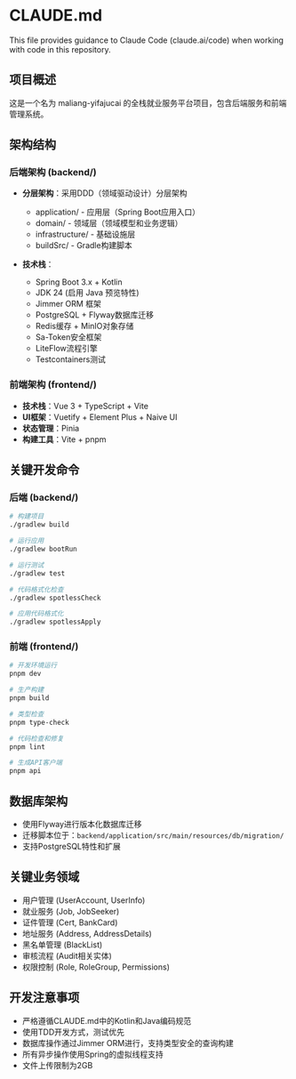 # CLAUDE.md

This file provides guidance to Claude Code (claude.ai/code) when working with code in this repository.

## 项目概述

这是一个名为 maliang-yifajucai 的全栈就业服务平台项目，包含后端服务和前端管理系统。

## 架构结构

### 后端架构 (backend/)
- **分层架构**：采用DDD（领域驱动设计）分层架构
  - application/ - 应用层（Spring Boot应用入口）
  - domain/ - 领域层（领域模型和业务逻辑）
  - infrastructure/ - 基础设施层
  - buildSrc/ - Gradle构建脚本

- **技术栈**：
  - Spring Boot 3.x + Kotlin 
  - JDK 24 (启用 Java 预览特性)
  - Jimmer ORM 框架
  - PostgreSQL + Flyway数据库迁移
  - Redis缓存 + MinIO对象存储
  - Sa-Token安全框架
  - LiteFlow流程引擎
  - Testcontainers测试

### 前端架构 (frontend/)
- **技术栈**：Vue 3 + TypeScript + Vite
- **UI框架**：Vuetify + Element Plus + Naive UI
- **状态管理**：Pinia
- **构建工具**：Vite + pnpm

## 关键开发命令

### 后端 (backend/)
```bash
# 构建项目
./gradlew build

# 运行应用
./gradlew bootRun

# 运行测试
./gradlew test

# 代码格式化检查
./gradlew spotlessCheck

# 应用代码格式化
./gradlew spotlessApply
```

### 前端 (frontend/)
```bash
# 开发环境运行
pnpm dev

# 生产构建
pnpm build

# 类型检查
pnpm type-check

# 代码检查和修复
pnpm lint

# 生成API客户端
pnpm api
```

## 数据库架构

- 使用Flyway进行版本化数据库迁移
- 迁移脚本位于：`backend/application/src/main/resources/db/migration/`
- 支持PostgreSQL特性和扩展

## 关键业务领域

- 用户管理 (UserAccount, UserInfo)
- 就业服务 (Job, JobSeeker)
- 证件管理 (Cert, BankCard)  
- 地址服务 (Address, AddressDetails)
- 黑名单管理 (BlackList)
- 审核流程 (Audit相关实体)
- 权限控制 (Role, RoleGroup, Permissions)

## 开发注意事项

- 严格遵循CLAUDE.md中的Kotlin和Java编码规范
- 使用TDD开发方式，测试优先
- 数据库操作通过Jimmer ORM进行，支持类型安全的查询构建
- 所有异步操作使用Spring的虚拟线程支持
- 文件上传限制为2GB
